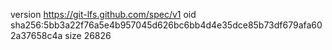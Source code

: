 version https://git-lfs.github.com/spec/v1
oid sha256:5bb3a22f76a5e4b957045d626bc6bb4d4e35dce85b73df679afa602a37658c4a
size 26826

